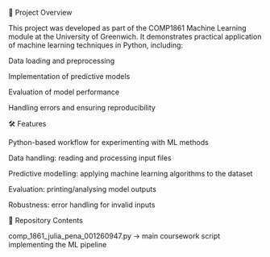 📌 Project Overview

This project was developed as part of the COMP1861 Machine Learning module at the University of Greenwich.
It demonstrates practical application of machine learning techniques in Python, including:

Data loading and preprocessing

Implementation of predictive models

Evaluation of model performance

Handling errors and ensuring reproducibility

🛠️ Features

Python-based workflow for experimenting with ML methods

Data handling: reading and processing input files

Predictive modelling: applying machine learning algorithms to the dataset

Evaluation: printing/analysing model outputs

Robustness: error handling for invalid inputs

📂 Repository Contents

comp_1861_julia_pena_001260947.py → main coursework script implementing the ML pipeline
